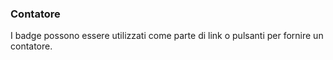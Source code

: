 ### Contatore

I badge possono essere utilizzati come parte di link o pulsanti per fornire un contatore.

<!-- STORY -->
